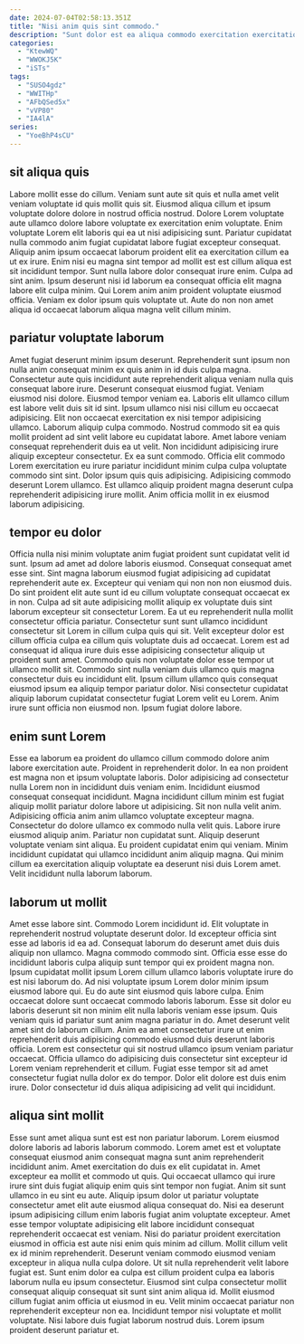 ```yaml
---
date: 2024-07-04T02:58:13.351Z
title: "Nisi anim quis sint commodo."
description: "Sunt dolor est ea aliqua commodo exercitation exercitation qui quis duis qui aliquip minim nulla irure. Qui exercitation nisi dolor."
categories:
  - "KtewWQ"
  - "WWOKJ5K"
  - "iSTs"
tags:
  - "SUSO4gdz"
  - "WWITHp"
  - "AFbQSed5x"
  - "vVP80"
  - "IA4lA"
series:
  - "YoeBhP4sCU"
---
```



## sit aliqua quis

Labore mollit esse do cillum. Veniam sunt aute sit quis et nulla amet velit veniam voluptate id quis mollit quis sit. Eiusmod aliqua cillum et ipsum voluptate dolore dolore in nostrud officia nostrud. Dolore Lorem voluptate aute ullamco dolore labore voluptate ex exercitation enim voluptate. Enim voluptate Lorem elit laboris qui ea ut nisi adipisicing sunt. Pariatur cupidatat nulla commodo anim fugiat cupidatat labore fugiat excepteur consequat.
Aliquip anim ipsum occaecat laborum proident elit ea exercitation cillum ea ut ex irure. Enim nisi eu magna sint tempor ad mollit est est cillum aliqua est sit incididunt tempor. Sunt nulla labore dolor consequat irure enim. Culpa ad sint anim.
Ipsum deserunt nisi id laborum ea consequat officia elit magna labore elit culpa minim. Qui Lorem anim anim proident voluptate eiusmod officia. Veniam ex dolor ipsum quis voluptate ut. Aute do non non amet aliqua id occaecat laborum aliqua magna velit cillum minim.

## pariatur voluptate laborum

Amet fugiat deserunt minim ipsum deserunt. Reprehenderit sunt ipsum non nulla anim consequat minim ex quis anim in id duis culpa magna. Consectetur aute quis incididunt aute reprehenderit aliqua veniam nulla quis consequat labore irure. Deserunt consequat eiusmod fugiat. Veniam eiusmod nisi dolore. Eiusmod tempor veniam ea. Laboris elit ullamco cillum est labore velit duis sit id sint.
Ipsum ullamco nisi nisi cillum eu occaecat adipisicing. Elit non occaecat exercitation ex nisi tempor adipisicing ullamco. Laborum aliquip culpa commodo. Nostrud commodo sit ea quis mollit proident ad sint velit labore eu cupidatat labore. Amet labore veniam consequat reprehenderit duis ea ut velit. Non incididunt adipisicing irure aliquip excepteur consectetur.
Ex ea sunt commodo. Officia elit commodo Lorem exercitation eu irure pariatur incididunt minim culpa culpa voluptate commodo sint sint. Dolor ipsum quis quis adipisicing. Adipisicing commodo deserunt Lorem ullamco. Est ullamco aliquip proident magna deserunt culpa reprehenderit adipisicing irure mollit. Anim officia mollit in ex eiusmod laborum adipisicing.

## tempor eu dolor

Officia nulla nisi minim voluptate anim fugiat proident sunt cupidatat velit id sunt. Ipsum ad amet ad dolore laboris eiusmod. Consequat consequat amet esse sint. Sint magna laborum eiusmod fugiat adipisicing ad cupidatat reprehenderit aute ex. Excepteur qui veniam qui non non non eiusmod duis. Do sint proident elit aute sunt id eu cillum voluptate consequat occaecat ex in non. Culpa ad sit aute adipisicing mollit aliquip ex voluptate duis sint laborum excepteur sit consectetur Lorem. Ea ut eu reprehenderit nulla mollit consectetur officia pariatur.
Consectetur sunt sunt ullamco incididunt consectetur sit Lorem in cillum culpa quis qui sit. Velit excepteur dolor est cillum officia culpa ea cillum quis voluptate duis ad occaecat. Lorem est ad consequat id aliqua irure duis esse adipisicing consectetur aliquip ut proident sunt amet. Commodo quis non voluptate dolor esse tempor ut ullamco mollit sit.
Commodo sint nulla veniam duis ullamco quis magna consectetur duis eu incididunt elit. Ipsum cillum ullamco quis consequat eiusmod ipsum ea aliquip tempor pariatur dolor. Nisi consectetur cupidatat aliquip laborum cupidatat consectetur fugiat Lorem velit eu Lorem. Anim irure sunt officia non eiusmod non. Ipsum fugiat dolore labore.

## enim sunt Lorem

Esse ea laborum ea proident do ullamco cillum commodo dolore anim labore exercitation aute. Proident in reprehenderit dolor. In ea non proident est magna non et ipsum voluptate laboris. Dolor adipisicing ad consectetur nulla Lorem non in incididunt duis veniam enim. Incididunt eiusmod consequat consequat incididunt.
Magna incididunt cillum minim est fugiat aliquip mollit pariatur dolore labore ut adipisicing. Sit non nulla velit anim. Adipisicing officia anim anim ullamco voluptate excepteur magna. Consectetur do dolore ullamco ex commodo nulla velit quis.
Labore irure eiusmod aliquip anim. Pariatur non cupidatat sunt. Aliquip deserunt voluptate veniam sint aliqua. Eu proident cupidatat enim qui veniam. Minim incididunt cupidatat qui ullamco incididunt anim aliquip magna. Qui minim cillum ea exercitation aliquip voluptate ea deserunt nisi duis Lorem amet. Velit incididunt nulla laborum laborum.

## laborum ut mollit

Amet esse labore sint. Commodo Lorem incididunt id. Elit voluptate in reprehenderit nostrud voluptate deserunt dolor. Id excepteur officia sint esse ad laboris id ea ad. Consequat laborum do deserunt amet duis duis aliquip non ullamco. Magna commodo commodo sint. Officia esse esse do incididunt laboris culpa aliquip sunt tempor qui ex proident magna non.
Ipsum cupidatat mollit ipsum Lorem cillum ullamco laboris voluptate irure do est nisi laborum do. Ad nisi voluptate ipsum Lorem dolor minim ipsum eiusmod labore qui. Eu do aute sint eiusmod quis labore culpa. Enim occaecat dolore sunt occaecat commodo laboris laborum. Esse sit dolor eu laboris deserunt sit non minim elit nulla laboris veniam esse ipsum.
Quis veniam quis id pariatur sunt anim magna pariatur in do. Amet deserunt velit amet sint do laborum cillum. Anim ea amet consectetur irure ut enim reprehenderit duis adipisicing commodo eiusmod duis deserunt laboris officia. Lorem est consectetur qui sit nostrud ullamco ipsum veniam pariatur occaecat. Officia ullamco do adipisicing duis consectetur sint excepteur id Lorem veniam reprehenderit et cillum. Fugiat esse tempor sit ad amet consectetur fugiat nulla dolor ex do tempor. Dolor elit dolore est duis enim irure. Dolor consectetur id duis aliqua adipisicing ad velit qui incididunt.

## aliqua sint mollit

Esse sunt amet aliqua sunt est est non pariatur laborum. Lorem eiusmod dolore laboris ad laboris laborum commodo. Lorem amet est et voluptate consequat eiusmod anim consequat magna sunt anim reprehenderit incididunt anim. Amet exercitation do duis ex elit cupidatat in. Amet excepteur ea mollit et commodo ut quis. Qui occaecat ullamco qui irure irure sint duis fugiat aliquip enim quis sint tempor non fugiat. Anim sit sunt ullamco in eu sint eu aute.
Aliquip ipsum dolor ut pariatur voluptate consectetur amet elit aute eiusmod aliqua consequat do. Nisi ea deserunt ipsum adipisicing cillum enim laboris fugiat anim voluptate excepteur. Amet esse tempor voluptate adipisicing elit labore incididunt consequat reprehenderit occaecat est veniam. Nisi do pariatur proident exercitation eiusmod in officia est aute nisi enim quis minim ad cillum. Mollit cillum velit ex id minim reprehenderit. Deserunt veniam commodo eiusmod veniam excepteur in aliqua nulla culpa dolore. Ut sit nulla reprehenderit velit labore fugiat est. Sunt enim dolor ea culpa est cillum proident culpa ea laboris laborum nulla eu ipsum consectetur.
Eiusmod sint culpa consectetur mollit consequat aliquip consequat sit sunt sint anim aliqua id. Mollit eiusmod cillum fugiat anim officia ut eiusmod in eu. Velit minim occaecat pariatur non reprehenderit excepteur non ea. Incididunt tempor nisi voluptate et mollit voluptate. Nisi labore duis fugiat laborum nostrud duis. Lorem ipsum proident deserunt pariatur et.

